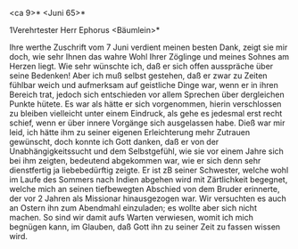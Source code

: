  <nach Maulbronn> <ca 9>* <Juni 65>*

1Verehrtester Herr Ephorus <Bäumlein>*

Ihre werthe Zuschrift vom 7 Juni verdient meinen besten Dank, zeigt sie mir doch, wie sehr Ihnen das wahre Wohl Ihrer Zöglinge und meines Sohnes am Herzen liegt. Wie sehr wünschte ich, daß er sich offen ausspräche über seine Bedenken! Aber ich muß selbst gestehen, daß er zwar zu Zeiten fühlbar weich und aufmerksam auf geistliche Dinge war, wenn er in ihren Bereich trat, jedoch sich entschieden vor allem Sprechen über dergleichen Punkte hütete. Es war als hätte er sich vorgenommen, hierin verschlossen zu bleiben vielleicht unter einem Eindruck, als gehe es jedesmal erst recht schief, wenn er über innere Vorgänge sich ausgelassen habe. Dieß war mir leid, ich hätte ihm zu seiner eigenen Erleichterung mehr Zutrauen gewünscht, doch konnte ich Gott danken, daß er von der Unabhängigkeitssucht und dem Selbstgefühl, wie sie vor einem Jahre sich bei ihm zeigten, bedeutend abgekommen war, wie er sich denn sehr dienstfertig ja liebebedürftig zeigte. Er ist zB seiner Schwester, welche wohl im Laufe des Sommers nach Indien abgehen wird mit Zärtlichkeit begegnet, welche mich an seinen tiefbewegten Abschied von dem Bruder erinnerte, der vor 2 Jahren als Missionar hinausgezogen war. Wir versuchten es auch an Ostern ihn zum Abendmahl einzuladen; es wollte aber sich nicht machen. So sind wir damit aufs Warten verwiesen, womit ich mich begnügen kann, im Glauben, daß Gott ihn zu seiner Zeit zu fassen wissen wird.
